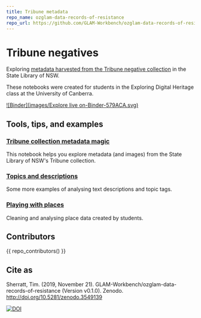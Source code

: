 ```yaml
---
title: Tribune metadata
repo_name: ozglam-data-records-of-resistance
repo_url: https://github.com/GLAM-Workbench/ozglam-data-records-of-resistance
---
```


# Tribune negatives

Exploring [metadata harvested from the Tribune negative collection](https://timsherratt.org/research-notebook/records-resistance/notes/tribune-metadata/) in the State Library of NSW.

These notebooks were created for students in the Exploring Digital Heritage class at the University of Canberra.

[![Binder](images/Explore live on-Binder-579ACA.svg)](https://mybinder.org/v2/gh/GLAM-Workbench/ozglam-data-records-of-resistance/master)

## Tools, tips, and examples

### [Tribune collection metadata magic](https://nbviewer.jupyter.org/github/GLAM-Workbench/ozglam-data-records-of-resistance/blob/master/Exploring-Tribune-negatives-metadata.ipynb)  
This notebook helps you explore metadata (and images) from the State Library of NSW's Tribune collection.

### [Topics and descriptions](https://nbviewer.jupyter.org/github/GLAM-Workbench/ozglam-data-records-of-resistance/blob/master/Topics-and-descriptions.ipynb)  
Some more examples of analysing text descriptions and topic tags.

### [Playing with places](https://github.com/GLAM-Workbench/ozglam-data-records-of-resistance/blob/master/Playing-with-places.ipynb)
Cleaning and analysing place data created by students.

## Contributors

{{ repo_contributors() }}

## Cite as

Sherratt, Tim. (2019, November 21). GLAM-Workbench/ozglam-data-records-of-resistance (Version v0.1.0). Zenodo. <http://doi.org/10.5281/zenodo.3549139>

[![DOI](https://zenodo.org/badge/DOI/10.5281/zenodo.3549139.svg)](https://doi.org/10.5281/zenodo.3549139)
